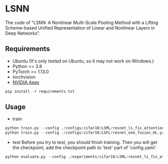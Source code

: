 # LSNN
The code of "LSNN: A Nonlinear Multi-Scale Pooling Method with a Lifting Scheme-based Unified Representation of Linear and Nonlinear Layers in Deep Networks".

## Requirements
- Ubuntu (It's only tested on Ubuntu, so it may not work on Windows.)
- Python >= 3.8
- PyTorch >= 1.13.0
- torchvision
- [NVIDIA Apex](https://github.com/NVIDIA/apex)
  
```python
pip install -r requirements.txt
```
## Usage
- train
```python
python train.py --config ./configs/cifar10/LSML/resnet_ls_fix_attention.yaml
python train.py --config ./configs/cifar10/LSFL/resnet_one_fusion_HL.yaml
```
- test
Before you try to test, you should finish training.
Then you will get the checkpoint, add the checkpoint path to 'test' part of 'config.yaml'.
```python
python evaluate.py --config ./experiments/cifar10/LSML/resnet_ls_fix_attention/exp00/config.yaml
```
